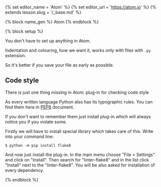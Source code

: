 {% set editor_name = 'Atom' %}
{% set editor_url = 'https://atom.io' %}
{% extends lesson.slug + '/_base.md' %}

{% block name_gen %} Atom {% endblock %}

{% block setup %}

You don't have to set up anything in Atom.

Indentation and colouring, how we want it, works only with files with `.py`
extension.

So it's better if you save your file as early as possible.

## Code style

There is just one thing missing in Atom: plug-in for checking
code style

As every written language Python also has its typographic rules.
You can find them here in [PEP8](https://www.python.org/dev/peps/pep-0008/) document.

If you don't want to remember them just install plug-in which will always
notice you if you violate some.

Firstly we will have to install special library which takes care of this.
Write into your command line:

```console
$ python -m pip install flake8
```

And now just install the plug-in.
In the main menu choose "File > Settings" and click on "Install".
Then search for "linter-flake8" and in the list click "Install" next to
the "linter-flake8". You will be also asked for installation of every 
dependency.

{% endblock %}
